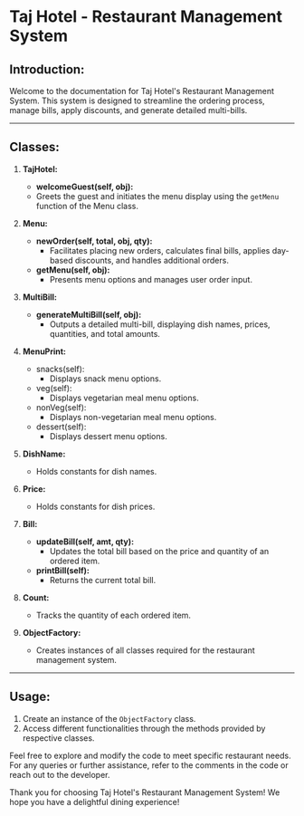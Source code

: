 
# Taj Hotel - Restaurant Management System

## Introduction:
Welcome to the documentation for Taj Hotel's Restaurant Management System. This system is designed to streamline the ordering process, manage bills, apply discounts, and generate detailed multi-bills.

---

## Classes:

1. **TajHotel:**
   - **welcomeGuest(self, obj):**
    - Greets the guest and initiates the menu display using the `getMenu` function of the Menu class.

2. **Menu:**
   - **newOrder(self, total, obj, qty):**
      - Facilitates placing new orders, calculates final bills, applies day-based discounts, and handles additional orders.
   - **getMenu(self, obj):**
     - Presents menu options and manages user order input.

3. **MultiBill:**
   - **generateMultiBill(self, obj):**
     - Outputs a detailed multi-bill, displaying dish names, prices, quantities, and total amounts.

4. **MenuPrint:**
   - snacks(self):
     - Displays snack menu options.
   - veg(self):
     - Displays vegetarian meal menu options.
   - nonVeg(self):
     - Displays non-vegetarian meal menu options.
   - dessert(self):
     - Displays dessert menu options.

5. **DishName:**
   - Holds constants for dish names.

6. **Price:**
   - Holds constants for dish prices.

7. **Bill:**
   - **updateBill(self, amt, qty):**
     - Updates the total bill based on the price and quantity of an ordered item.
   - **printBill(self):**
     - Returns the current total bill.

8. **Count:**
   - Tracks the quantity of each ordered item.

9. **ObjectFactory:**
   - Creates instances of all classes required for the restaurant management system.

---

## Usage:
1. Create an instance of the `ObjectFactory` class.
2. Access different functionalities through the methods provided by respective classes.

Feel free to explore and modify the code to meet specific restaurant needs. For any queries or further assistance, refer to the comments in the code or reach out to the developer.

Thank you for choosing Taj Hotel's Restaurant Management System! We hope you have a delightful dining experience!
